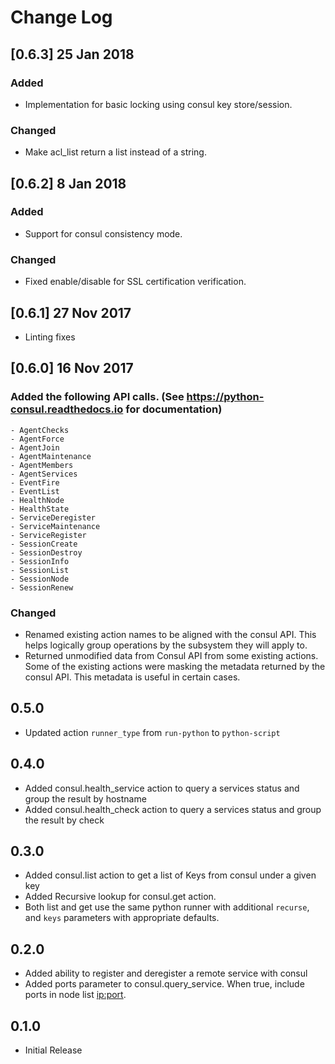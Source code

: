 # Change Log

## [0.6.3] 25 Jan 2018

### Added
  - Implementation for basic locking using consul key store/session.

### Changed
  - Make acl_list return a list instead of a string.

## [0.6.2]  8 Jan 2018

### Added
  - Support for consul consistency mode.

### Changed
  - Fixed enable/disable for SSL certification verification.

## [0.6.1] 27 Nov 2017

- Linting fixes

## [0.6.0] 16 Nov 2017

### Added the following API calls. (See https://python-consul.readthedocs.io for documentation)
    - AgentChecks
    - AgentForce
    - AgentJoin
    - AgentMaintenance
    - AgentMembers
    - AgentServices
    - EventFire
    - EventList
    - HealthNode
    - HealthState
    - ServiceDeregister
    - ServiceMaintenance
    - ServiceRegister
    - SessionCreate
    - SessionDestroy
    - SessionInfo
    - SessionList
    - SessionNode
    - SessionRenew
### Changed
 - Renamed existing action names to be aligned with the consul API.  This helps logically group
   operations by the subsystem they will apply to.
 - Returned unmodified data from Consul API from some existing actions.  Some of the existing actions
   were masking the metadata returned by the consul API.  This metadata is useful in certain cases.

## 0.5.0

- Updated action `runner_type` from `run-python` to `python-script`

## 0.4.0

 - Added consul.health_service action to query a services status and group the result by hostname
 - Added consul.health_check action to query a services status and group the result by check

## 0.3.0

 - Added consul.list action to get a list of Keys from consul under a given <root> key
 - Added Recursive lookup for consul.get action.
 - Both list and get use the same python runner with additional `recurse`, and `keys`
   parameters with appropriate defaults.

## 0.2.0

 - Added ability to register and deregister a remote service with consul
 - Added ports parameter to consul.query_service. When true, include ports in node list <ip:port>.

## 0.1.0

 - Initial Release
